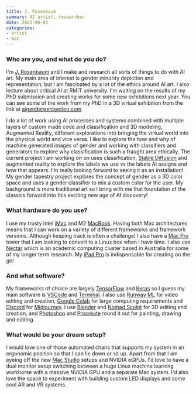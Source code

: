 ```yaml
---
title: J. Rosenbaum
summary: AI artist, researcher
date: 2023-06-03
categories:
- artist
- mac
---
```


### Who are you, and what do you do?

I'm [J. Rosenbaum](https://www.jrosenbaum.com.au/ "J's website.") and I make and research all sorts of things to do with AI art. My main area of interest is gender minority depiction and representation, but I am fascinated by a lot of the ethics around AI art. I also lecture about critical AI at RMIT university. I'm waiting on the results of my PhD submission and creating works for some new exhibitions next year. You can see some of the work from my PhD in a 3D virtual exhibition from the link at [aigenderperception.com](https://aigenderperception.com/ "J's AI and gender project.").

I do a lot of work using AI processes and systems combined with multiple layers of custom made code and classification and 3D modeling, Augmented Reality, different explorations into bringing the virtual world into the physical world and vice versa. I like to explore the how and why of machine generated images of gender and working with classifiers and generators to explore why classification is such a fraught area ethically. The current project I am working on on uses classification, [Stable Diffusion][stable-diffusion] and augmented reality to explore the labels we use vs the labels AI assigns and how that appears. I’m really looking forward to seeing it as an installation! My gender tapestry project explores the concept of gender as a 3D color space and uses a gender classifier to mix a custom color for the user. My background is more traditional art so I bring with me that foundation of the classics forward into this exciting new age of AI discovery!

### What hardware do you use?

I use my trusty intel [iMac][] and M2 [MacBook][]. Having both Mac architectures means that I can work on a variety of different frameworks and framework versions. Although keeping track is often a challenge! I also have a [Mac Pro][mac-pro] tower that I am looking to convert to a Linux box when I have time. I also use [Nectar][nectar-research-cloud] which is an academic computing cluster based in Australia for some of my longer term research. My [iPad Pro][ipad-pro] is indispensable for creating on the go!

### And what software?

My frameworks of choice are largely [TensorFlow][] and [Keras][] so I guess my main software is [VSCode][visual-studio-code] and [Terminal][]. I also use [Runway ML][runway-ml] for video editing and creation, [Google Colab][google-colab] for large computing requirements and [Discord][] for [Midjourney][]. I use [Blender][] and [Nomad Sculpt][nomad-sculpt] for 3D editing and creation, and [Photoshop][] and [Procreate][procreate-ios] round it out for painting, drawing and editing.

### What would be your dream setup?

I would love one of those automated chairs that supports my system in an ergonomic position so that I can lie down or sit up. Apart from that I am eyeing off the new [Mac Studio][mac-studio] setups and NVIDIA eGPUs. I'd love to have a dual monitor setup switching between a huge Linux machine learning workhorse with a massive NVIDIA GPU and a separate Mac system. I'd also love the space to experiment with building custom LED displays and some cool AR and VR systems.

[blender]: https://www.blender.org/ "A free, open-source 3D renderer."
[discord]: https://discordapp.com/ "A voice and text chat service."
[google-colab]: http://web.archive.org/web/20221206023109/https://colab.research.google.com/notebooks/welcome.ipynb "A hosted Jupyter notebook that runs online."
[imac]: https://www.apple.com/imac/ "An all-in-one computer."
[ipad-pro]: https://en.wikipedia.org/wiki/IPad_Pro "An iOS tablet."
[keras]: https://en.wikipedia.org/wiki/Keras "A Python library for interacting with TensorFlow."
[mac-pro]: https://www.apple.com/mac-pro/ "The Intel-based Mac tower computer."
[mac-studio]: https://en.wikipedia.org/wiki/Mac_Studio "A small form factor computer."
[macbook]: https://en.wikipedia.org/wiki/MacBook "A laptop."
[midjourney]: https://en.wikipedia.org/wiki/Midjourney "A service for creating artworks via text prompts."
[nectar-research-cloud]: https://ardc.edu.au/services/ardc-nectar-research-cloud/ "A large-scale research service."
[nomad-sculpt]: https://nomadsculpt.com/ "3D sculpting software for mobile devices."
[photoshop]: https://www.adobe.com/products/photoshop.html "A bitmap image editor."
[procreate-ios]: https://itunes.apple.com/us/app/procreate/id425073498 "A powerful illustration app."
[runway-ml]: https://runwayml.com/ "A machine learning prototyping tool."
[stable-diffusion]: https://en.wikipedia.org/wiki/Stable_Diffusion "Software to generate images via text prompts"
[tensorflow]: https://www.tensorflow.org/ "An open souce machine learning library."
[terminal]: https://en.wikipedia.org/wiki/Terminal_(OS_X) "A console application included with Mac OS X."
[visual-studio-code]: https://code.visualstudio.com/ "A development IDE."
